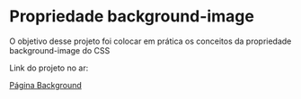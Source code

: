 <h1>Propriedade background-image</h1>
<p>O objetivo desse projeto foi colocar em prática os conceitos da propriedade background-image do CSS</p>
<p>Link do projeto no ar:</p>
<a href="https://diegocoutinho.com.br/projetos/background/" target="_blank">Página Background</a>
